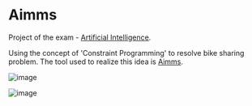 # Aimms
Project of the exam - [Artificial Intelligence](http://www.unibo.it/en/teaching/course-unit-catalogue/course-unit/2013/366986).

Using the concept of 'Constraint Programming' to resolve bike sharing problem. The tool used to realize this idea is 
[Aimms](http://www.aimms.com/).

![image]()

![image]()

